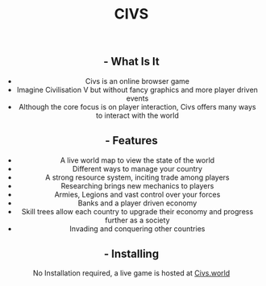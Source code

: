 <div align="center">

# CIVS

<br>

## - What Is It
- Civs is an online browser game
- Imagine Civilisation V but without fancy graphics and more player driven events
- Although the core focus is on player interaction, Civs offers many ways to interact with the world

## - Features
- A live world map to view the state of the world
- Different ways to manage your country
- A strong resource system, inciting trade among players
- Researching brings new mechanics to players
- Armies, Legions and vast control over your forces 
- Banks and a player driven economy
- Skill trees allow each country to upgrade their economy and progress further as a society
- Invading and conquering other countries

## - Installing
No Installation required, a live game is hosted at <a href="https://civs.world">Civs.world</a>


